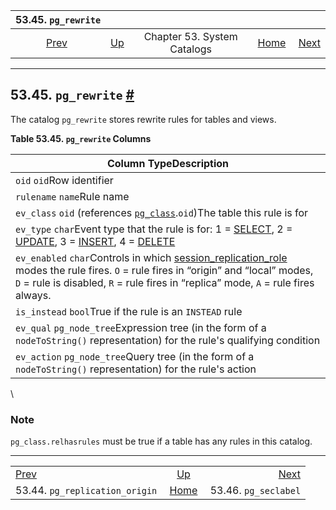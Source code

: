 <!--?xml version="1.0" encoding="UTF-8" standalone="no"?-->

|                             53.45. `pg_rewrite`                            |                                                   |                             |                                                       |                                                        |
| :------------------------------------------------------------------------: | :------------------------------------------------ | :-------------------------: | ----------------------------------------------------: | -----------------------------------------------------: |
| [Prev](catalog-pg-replication-origin.html "53.44. pg_replication_origin")  | [Up](catalogs.html "Chapter 53. System Catalogs") | Chapter 53. System Catalogs | [Home](index.html "PostgreSQL 17devel Documentation") |  [Next](catalog-pg-seclabel.html "53.46. pg_seclabel") |

***

## 53.45. `pg_rewrite` [#](#CATALOG-PG-REWRITE)

The catalog `pg_rewrite` stores rewrite rules for tables and views.

**Table 53.45. `pg_rewrite` Columns**

| Column TypeDescription                                                                                                                                                                                                                                                                |
| ------------------------------------------------------------------------------------------------------------------------------------------------------------------------------------------------------------------------------------------------------------------------------------- |
| `oid` `oid`Row identifier                                                                                                                                                                                                                                                             |
| `rulename` `name`Rule name                                                                                                                                                                                                                                                            |
| `ev_class` `oid` (references [`pg_class`](catalog-pg-class.html "53.11. pg_class").`oid`)The table this rule is for                                                                                                                                                                   |
| `ev_type` `char`Event type that the rule is for: 1 = [SELECT](sql-select.html "SELECT"), 2 = [UPDATE](sql-update.html "UPDATE"), 3 = [INSERT](sql-insert.html "INSERT"), 4 = [DELETE](sql-delete.html "DELETE")                                                                       |
| `ev_enabled` `char`Controls in which [session\_replication\_role](runtime-config-client.html#GUC-SESSION-REPLICATION-ROLE) modes the rule fires. `O` = rule fires in “origin” and “local” modes, `D` = rule is disabled, `R` = rule fires in “replica” mode, `A` = rule fires always. |
| `is_instead` `bool`True if the rule is an `INSTEAD` rule                                                                                                                                                                                                                              |
| `ev_qual` `pg_node_tree`Expression tree (in the form of a `nodeToString()` representation) for the rule's qualifying condition                                                                                                                                                        |
| `ev_action` `pg_node_tree`Query tree (in the form of a `nodeToString()` representation) for the rule's action                                                                                                                                                                         |

\

### Note

`pg_class.relhasrules` must be true if a table has any rules in this catalog.

***

|                                                                            |                                                       |                                                        |
| :------------------------------------------------------------------------- | :---------------------------------------------------: | -----------------------------------------------------: |
| [Prev](catalog-pg-replication-origin.html "53.44. pg_replication_origin")  |   [Up](catalogs.html "Chapter 53. System Catalogs")   |  [Next](catalog-pg-seclabel.html "53.46. pg_seclabel") |
| 53.44. `pg_replication_origin`                                             | [Home](index.html "PostgreSQL 17devel Documentation") |                                   53.46. `pg_seclabel` |
